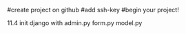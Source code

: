 #create project on github
#add ssh-key
#begin your project!

11.4 init django 
	with admin.py form.py model.py
